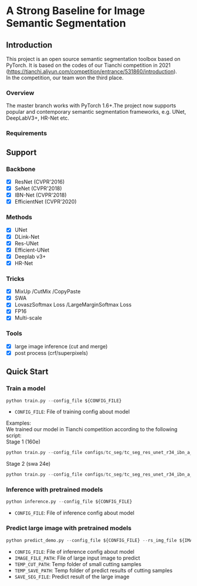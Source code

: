 # A Strong Baseline for Image Semantic Segmentation

## Introduction
This project is an open source semantic segmentation toolbox based on PyTorch. It is based on the codes of our Tianchi competition in 2021 (https://tianchi.aliyun.com/competition/entrance/531860/introduction).   
In the competition, our team won the third place.


### Overview
The master branch works with PyTorch 1.6+.The project now supports popular and contemporary semantic segmentation frameworks, e.g. UNet, DeepLabV3+, HR-Net etc.
### Requirements

## Support
### Backbone
- [x] ResNet (CVPR'2016)
- [x] SeNet (CVPR'2018)
- [x] IBN-Net (CVPR'2018)
- [x] EfficientNet (CVPR'2020)
### Methods
- [x] UNet
- [x] DLink-Net
- [x] Res-UNet
- [x] Efficient-UNet
- [x] Deeplab v3+
- [x] HR-Net
### Tricks
- [x] MixUp /CutMix /CopyPaste
- [x] SWA
- [x] LovaszSoftmax Loss /LargeMarginSoftmax Loss
- [x] FP16
- [x] Multi-scale
### Tools
- [x] large image inference (cut and merge)
- [x] post process (crf/superpixels)
## Quick Start
### Train a model 
```python
python train.py --config_file ${CONFIG_FILE} 
```
- `CONFIG_FILE`: File of training config about model

Examples:   
We trained our model in  Tianchi competition according to the following script:  
Stage 1 (160e)    
```python
python train.py --config_file configs/tc_seg/tc_seg_res_unet_r34_ibn_a_160e.yml
```
Stage 2 (swa 24e)  
```python
python train.py --config_file configs/tc_seg/tc_seg_res_unet_r34_ibn_a_swa.yml
```
### Inference with pretrained models
```python
python inference.py --config_file ${CONFIG_FILE} 
```
- `CONFIG_FILE`: File of inference config about model
### Predict large image with pretrained models
```python
python predict_demo.py --config_file ${CONFIG_FILE} --rs_img_file ${IMAGE_FILE_PATH} --temp_img_save_path ${TEMP_CUT_PATH} -temp_seg_map_save_path ${TEMP_SAVE_PATH} --save_seg_map_file ${SAVE_SEG_FILE} 
```
- `CONFIG_FILE`: File of inference config about model
- `IMAGE_FILE_PATH`: File of large input image to predict
- `TEMP_CUT_PATH`: Temp folder of small cutting samples
- `TEMP_SAVE_PATH`: Temp folder of predict results of cutting samples
- `SAVE_SEG_FILE`: Predict result of the large image


